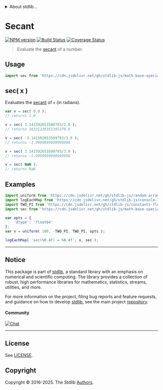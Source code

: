 <!--

@license Apache-2.0

Copyright (c) 2024 The Stdlib Authors.

Licensed under the Apache License, Version 2.0 (the "License");
you may not use this file except in compliance with the License.
You may obtain a copy of the License at

   http://www.apache.org/licenses/LICENSE-2.0

Unless required by applicable law or agreed to in writing, software
distributed under the License is distributed on an "AS IS" BASIS,
WITHOUT WARRANTIES OR CONDITIONS OF ANY KIND, either express or implied.
See the License for the specific language governing permissions and
limitations under the License.

-->


<details>
  <summary>
    About stdlib...
  </summary>
  <p>We believe in a future in which the web is a preferred environment for numerical computation. To help realize this future, we've built stdlib. stdlib is a standard library, with an emphasis on numerical and scientific computation, written in JavaScript (and C) for execution in browsers and in Node.js.</p>
  <p>The library is fully decomposable, being architected in such a way that you can swap out and mix and match APIs and functionality to cater to your exact preferences and use cases.</p>
  <p>When you use stdlib, you can be absolutely certain that you are using the most thorough, rigorous, well-written, studied, documented, tested, measured, and high-quality code out there.</p>
  <p>To join us in bringing numerical computing to the web, get started by checking us out on <a href="https://github.com/stdlib-js/stdlib">GitHub</a>, and please consider <a href="https://opencollective.com/stdlib">financially supporting stdlib</a>. We greatly appreciate your continued support!</p>
</details>

# Secant

[![NPM version][npm-image]][npm-url] [![Build Status][test-image]][test-url] [![Coverage Status][coverage-image]][coverage-url] <!-- [![dependencies][dependencies-image]][dependencies-url] -->

> Evaluate the [secant][trigonometric-functions] of a number.

<section class="intro">

</section>



<section class="usage">

## Usage

```javascript
import sec from 'https://cdn.jsdelivr.net/gh/stdlib-js/math-base-special-sec@deno/mod.js';
```

## sec( x )

Evaluates the [secant][trigonometric-functions] of `x` (in radians).

```javascript
var v = sec( 0.0 );
// returns 1.0

v = sec( 3.141592653589793/2.0 );
// returns 16331239353195370.0

v = sec( -3.141592653589793/3.0 );
// returns ~1.9999999999999996

v = sec( 3.141592653589793/3.0 );
// returns ~1.9999999999999996

v = sec( NaN );
// returns NaN
```

</section>

<!-- /.usage -->

<section class="examples">

## Examples

<!-- eslint no-undef: "error" -->

```javascript
import uniform from 'https://cdn.jsdelivr.net/gh/stdlib-js/random-array-uniform@deno/mod.js';
import logEachMap from 'https://cdn.jsdelivr.net/gh/stdlib-js/console-log-each-map@deno/mod.js';
import TWO_PI from 'https://cdn.jsdelivr.net/gh/stdlib-js/constants-float64-two-pi@deno/mod.js';
import sec from 'https://cdn.jsdelivr.net/gh/stdlib-js/math-base-special-sec@deno/mod.js';

var opts = {
    'dtype': 'float64'
};
var x = uniform( 100, -TWO_PI, TWO_PI, opts );

logEachMap( 'sec(%0.4f) = %0.4f', x, sec );
```

</section>

<!-- /.examples -->

<!-- C interface documentation. -->



<!-- Section for related `stdlib` packages. Do not manually edit this section, as it is automatically populated. -->

<section class="related">

</section>

<!-- /.related -->

<!-- Section for all links. Make sure to keep an empty line after the `section` element and another before the `/section` close. -->


<section class="main-repo" >

* * *

## Notice

This package is part of [stdlib][stdlib], a standard library with an emphasis on numerical and scientific computing. The library provides a collection of robust, high performance libraries for mathematics, statistics, streams, utilities, and more.

For more information on the project, filing bug reports and feature requests, and guidance on how to develop [stdlib][stdlib], see the main project [repository][stdlib].

#### Community

[![Chat][chat-image]][chat-url]

---

## License

See [LICENSE][stdlib-license].


## Copyright

Copyright &copy; 2016-2025. The Stdlib [Authors][stdlib-authors].

</section>

<!-- /.stdlib -->

<!-- Section for all links. Make sure to keep an empty line after the `section` element and another before the `/section` close. -->

<section class="links">

[npm-image]: http://img.shields.io/npm/v/@stdlib/math-base-special-sec.svg
[npm-url]: https://npmjs.org/package/@stdlib/math-base-special-sec

[test-image]: https://github.com/stdlib-js/math-base-special-sec/actions/workflows/test.yml/badge.svg?branch=main
[test-url]: https://github.com/stdlib-js/math-base-special-sec/actions/workflows/test.yml?query=branch:main

[coverage-image]: https://img.shields.io/codecov/c/github/stdlib-js/math-base-special-sec/main.svg
[coverage-url]: https://codecov.io/github/stdlib-js/math-base-special-sec?branch=main

<!--

[dependencies-image]: https://img.shields.io/david/stdlib-js/math-base-special-sec.svg
[dependencies-url]: https://david-dm.org/stdlib-js/math-base-special-sec/main

-->

[chat-image]: https://img.shields.io/gitter/room/stdlib-js/stdlib.svg
[chat-url]: https://app.gitter.im/#/room/#stdlib-js_stdlib:gitter.im

[stdlib]: https://github.com/stdlib-js/stdlib

[stdlib-authors]: https://github.com/stdlib-js/stdlib/graphs/contributors

[umd]: https://github.com/umdjs/umd
[es-module]: https://developer.mozilla.org/en-US/docs/Web/JavaScript/Guide/Modules

[deno-url]: https://github.com/stdlib-js/math-base-special-sec/tree/deno
[deno-readme]: https://github.com/stdlib-js/math-base-special-sec/blob/deno/README.md
[umd-url]: https://github.com/stdlib-js/math-base-special-sec/tree/umd
[umd-readme]: https://github.com/stdlib-js/math-base-special-sec/blob/umd/README.md
[esm-url]: https://github.com/stdlib-js/math-base-special-sec/tree/esm
[esm-readme]: https://github.com/stdlib-js/math-base-special-sec/blob/esm/README.md
[branches-url]: https://github.com/stdlib-js/math-base-special-sec/blob/main/branches.md

[stdlib-license]: https://raw.githubusercontent.com/stdlib-js/math-base-special-sec/main/LICENSE

[trigonometric-functions]: https://en.wikipedia.org/wiki/Trigonometric_functions

<!-- <related-links> -->

<!-- </related-links> -->

</section>

<!-- /.links -->
